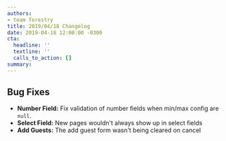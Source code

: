 ```yaml
---
authors:
- team forestry
title: 2019/04/18 Changelog
date: 2019-04-18 12:00:00 -0300
cta:
  headline: ''
  textline: ''
  calls_to_action: []
summary:
---
```

## Bug Fixes

* **Number Field:** Fix validation of number fields when min/max config are `null`.
* **Select Field:** New pages wouldn't always show up in select fields
* **Add Guests:** The add guest form wasn't being cleared on cancel